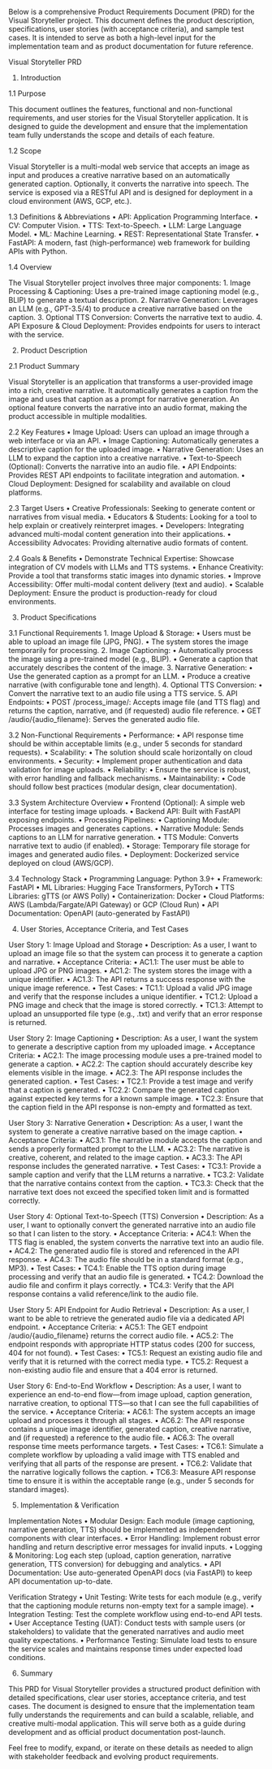Below is a comprehensive Product Requirements Document (PRD) for the Visual Storyteller project. This document defines the product description, specifications, user stories (with acceptance criteria), and sample test cases. It is intended to serve as both a high-level input for the implementation team and as product documentation for future reference.

Visual Storyteller PRD

1. Introduction

1.1 Purpose

This document outlines the features, functional and non-functional requirements, and user stories for the Visual Storyteller application. It is designed to guide the development and ensure that the implementation team fully understands the scope and details of each feature.

1.2 Scope

Visual Storyteller is a multi-modal web service that accepts an image as input and produces a creative narrative based on an automatically generated caption. Optionally, it converts the narrative into speech. The service is exposed via a RESTful API and is designed for deployment in a cloud environment (AWS, GCP, etc.).

1.3 Definitions & Abbreviations
	•	API: Application Programming Interface.
	•	CV: Computer Vision.
	•	TTS: Text-to-Speech.
	•	LLM: Large Language Model.
	•	ML: Machine Learning.
	•	REST: Representational State Transfer.
	•	FastAPI: A modern, fast (high-performance) web framework for building APIs with Python.

1.4 Overview

The Visual Storyteller project involves three major components:
	1.	Image Processing & Captioning: Uses a pre-trained image captioning model (e.g., BLIP) to generate a textual description.
	2.	Narrative Generation: Leverages an LLM (e.g., GPT-3.5/4) to produce a creative narrative based on the caption.
	3.	Optional TTS Conversion: Converts the narrative text to audio.
	4.	API Exposure & Cloud Deployment: Provides endpoints for users to interact with the service.

2. Product Description

2.1 Product Summary

Visual Storyteller is an application that transforms a user-provided image into a rich, creative narrative. It automatically generates a caption from the image and uses that caption as a prompt for narrative generation. An optional feature converts the narrative into an audio format, making the product accessible in multiple modalities.

2.2 Key Features
	•	Image Upload: Users can upload an image through a web interface or via an API.
	•	Image Captioning: Automatically generates a descriptive caption for the uploaded image.
	•	Narrative Generation: Uses an LLM to expand the caption into a creative narrative.
	•	Text-to-Speech (Optional): Converts the narrative into an audio file.
	•	API Endpoints: Provides REST API endpoints to facilitate integration and automation.
	•	Cloud Deployment: Designed for scalability and available on cloud platforms.

2.3 Target Users
	•	Creative Professionals: Seeking to generate content or narratives from visual media.
	•	Educators & Students: Looking for a tool to help explain or creatively reinterpret images.
	•	Developers: Integrating advanced multi-modal content generation into their applications.
	•	Accessibility Advocates: Providing alternative audio formats of content.

2.4 Goals & Benefits
	•	Demonstrate Technical Expertise: Showcase integration of CV models with LLMs and TTS systems.
	•	Enhance Creativity: Provide a tool that transforms static images into dynamic stories.
	•	Improve Accessibility: Offer multi-modal content delivery (text and audio).
	•	Scalable Deployment: Ensure the product is production-ready for cloud environments.

3. Product Specifications

3.1 Functional Requirements
	1.	Image Upload & Storage:
	•	Users must be able to upload an image file (JPG, PNG).
	•	The system stores the image temporarily for processing.
	2.	Image Captioning:
	•	Automatically process the image using a pre-trained model (e.g., BLIP).
	•	Generate a caption that accurately describes the content of the image.
	3.	Narrative Generation:
	•	Use the generated caption as a prompt for an LLM.
	•	Produce a creative narrative (with configurable tone and length).
	4.	Optional TTS Conversion:
	•	Convert the narrative text to an audio file using a TTS service.
	5.	API Endpoints:
	•	POST /process_image/: Accepts image file (and TTS flag) and returns the caption, narrative, and (if requested) audio file reference.
	•	GET /audio/{audio_filename}: Serves the generated audio file.

3.2 Non-Functional Requirements
	•	Performance:
	•	API response time should be within acceptable limits (e.g., under 5 seconds for standard requests).
	•	Scalability:
	•	The solution should scale horizontally on cloud environments.
	•	Security:
	•	Implement proper authentication and data validation for image uploads.
	•	Reliability:
	•	Ensure the service is robust, with error handling and fallback mechanisms.
	•	Maintainability:
	•	Code should follow best practices (modular design, clear documentation).

3.3 System Architecture Overview
	•	Frontend (Optional): A simple web interface for testing image uploads.
	•	Backend API: Built with FastAPI exposing endpoints.
	•	Processing Pipelines:
	•	Captioning Module: Processes images and generates captions.
	•	Narrative Module: Sends captions to an LLM for narrative generation.
	•	TTS Module: Converts narrative text to audio (if enabled).
	•	Storage: Temporary file storage for images and generated audio files.
	•	Deployment: Dockerized service deployed on cloud (AWS/GCP).

3.4 Technology Stack
	•	Programming Language: Python 3.9+
	•	Framework: FastAPI
	•	ML Libraries: Hugging Face Transformers, PyTorch
	•	TTS Libraries: gTTS (or AWS Polly)
	•	Containerization: Docker
	•	Cloud Platforms: AWS (Lambda/Fargate/API Gateway) or GCP (Cloud Run)
	•	API Documentation: OpenAPI (auto-generated by FastAPI)

4. User Stories, Acceptance Criteria, and Test Cases

User Story 1: Image Upload and Storage
	•	Description:
As a user, I want to upload an image file so that the system can process it to generate a caption and narrative.
	•	Acceptance Criteria:
	•	AC1.1: The user must be able to upload JPG or PNG images.
	•	AC1.2: The system stores the image with a unique identifier.
	•	AC1.3: The API returns a success response with the unique image reference.
	•	Test Cases:
	•	TC1.1: Upload a valid JPG image and verify that the response includes a unique identifier.
	•	TC1.2: Upload a PNG image and check that the image is stored correctly.
	•	TC1.3: Attempt to upload an unsupported file type (e.g., .txt) and verify that an error response is returned.

User Story 2: Image Captioning
	•	Description:
As a user, I want the system to generate a descriptive caption from my uploaded image.
	•	Acceptance Criteria:
	•	AC2.1: The image processing module uses a pre-trained model to generate a caption.
	•	AC2.2: The caption should accurately describe key elements visible in the image.
	•	AC2.3: The API response includes the generated caption.
	•	Test Cases:
	•	TC2.1: Provide a test image and verify that a caption is generated.
	•	TC2.2: Compare the generated caption against expected key terms for a known sample image.
	•	TC2.3: Ensure that the caption field in the API response is non-empty and formatted as text.

User Story 3: Narrative Generation
	•	Description:
As a user, I want the system to generate a creative narrative based on the image caption.
	•	Acceptance Criteria:
	•	AC3.1: The narrative module accepts the caption and sends a properly formatted prompt to the LLM.
	•	AC3.2: The narrative is creative, coherent, and related to the image caption.
	•	AC3.3: The API response includes the generated narrative.
	•	Test Cases:
	•	TC3.1: Provide a sample caption and verify that the LLM returns a narrative.
	•	TC3.2: Validate that the narrative contains context from the caption.
	•	TC3.3: Check that the narrative text does not exceed the specified token limit and is formatted correctly.

User Story 4: Optional Text-to-Speech (TTS) Conversion
	•	Description:
As a user, I want to optionally convert the generated narrative into an audio file so that I can listen to the story.
	•	Acceptance Criteria:
	•	AC4.1: When the TTS flag is enabled, the system converts the narrative text into an audio file.
	•	AC4.2: The generated audio file is stored and referenced in the API response.
	•	AC4.3: The audio file should be in a standard format (e.g., MP3).
	•	Test Cases:
	•	TC4.1: Enable the TTS option during image processing and verify that an audio file is generated.
	•	TC4.2: Download the audio file and confirm it plays correctly.
	•	TC4.3: Verify that the API response contains a valid reference/link to the audio file.

User Story 5: API Endpoint for Audio Retrieval
	•	Description:
As a user, I want to be able to retrieve the generated audio file via a dedicated API endpoint.
	•	Acceptance Criteria:
	•	AC5.1: The GET endpoint /audio/{audio_filename} returns the correct audio file.
	•	AC5.2: The endpoint responds with appropriate HTTP status codes (200 for success, 404 for not found).
	•	Test Cases:
	•	TC5.1: Request an existing audio file and verify that it is returned with the correct media type.
	•	TC5.2: Request a non-existing audio file and ensure that a 404 error is returned.

User Story 6: End-to-End Workflow
	•	Description:
As a user, I want to experience an end-to-end flow—from image upload, caption generation, narrative creation, to optional TTS—so that I can see the full capabilities of the service.
	•	Acceptance Criteria:
	•	AC6.1: The system accepts an image upload and processes it through all stages.
	•	AC6.2: The API response contains a unique image identifier, generated caption, creative narrative, and (if requested) a reference to the audio file.
	•	AC6.3: The overall response time meets performance targets.
	•	Test Cases:
	•	TC6.1: Simulate a complete workflow by uploading a valid image with TTS enabled and verifying that all parts of the response are present.
	•	TC6.2: Validate that the narrative logically follows the caption.
	•	TC6.3: Measure API response time to ensure it is within the acceptable range (e.g., under 5 seconds for standard images).

5. Implementation & Verification

Implementation Notes
	•	Modular Design:
Each module (image captioning, narrative generation, TTS) should be implemented as independent components with clear interfaces.
	•	Error Handling:
Implement robust error handling and return descriptive error messages for invalid inputs.
	•	Logging & Monitoring:
Log each step (upload, caption generation, narrative generation, TTS conversion) for debugging and analytics.
	•	API Documentation:
Use auto-generated OpenAPI docs (via FastAPI) to keep API documentation up-to-date.

Verification Strategy
	•	Unit Testing:
Write tests for each module (e.g., verify that the captioning module returns non-empty text for a sample image).
	•	Integration Testing:
Test the complete workflow using end-to-end API tests.
	•	User Acceptance Testing (UAT):
Conduct tests with sample users (or stakeholders) to validate that the generated narratives and audio meet quality expectations.
	•	Performance Testing:
Simulate load tests to ensure the service scales and maintains response times under expected load conditions.

6. Summary

This PRD for Visual Storyteller provides a structured product definition with detailed specifications, clear user stories, acceptance criteria, and test cases. The document is designed to ensure that the implementation team fully understands the requirements and can build a scalable, reliable, and creative multi-modal application. This will serve both as a guide during development and as official product documentation post-launch.

Feel free to modify, expand, or iterate on these details as needed to align with stakeholder feedback and evolving product requirements.